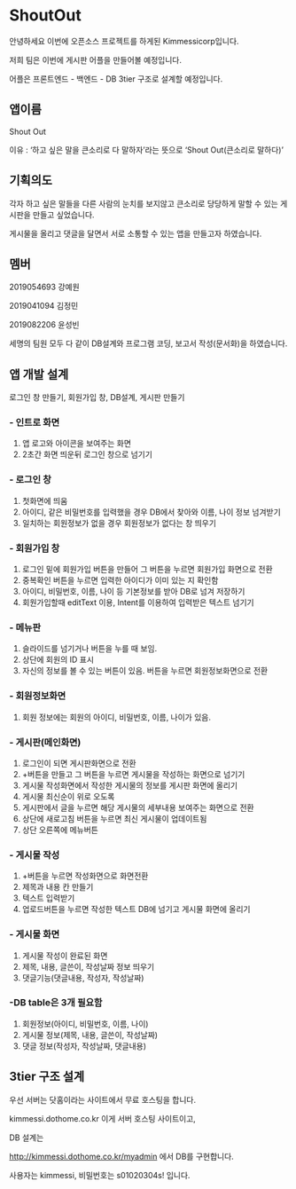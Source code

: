 # ShoutOut

안녕하세요 이번에 오픈소스 프로젝트를 하게된 Kimmessicorp입니다.

저희 팀은 이번에 게시판 어플을 만들어볼 예정입니다.

어플은 프론트엔드 - 백엔드 - DB 3tier 구조로 설계할 예정입니다.


## 앱이름
Shout Out

이유 : ‘하고 싶은 말을 큰소리로 다 말하자’라는 뜻으로  ‘Shout Out(큰소리로 말하다)’


## 기획의도
각자 하고 싶은 말들을 다른 사람의 눈치를 보지않고 큰소리로 당당하게 말할 수 있는 게시판을 만들고 싶었습니다. 

게시물을 올리고 댓글을 달면서 서로 소통할 수 있는 앱을 만들고자 하였습니다.


## 멤버

2019054693 강예원

2019041094 김정민

2019082206 윤성빈

세명의 팀원 모두 다 같이 DB설계와 프로그램 코딩, 보고서 작성(문서화)을 하였습니다.


## 앱 개발 설계

로그인 창 만들기, 회원가입 창, DB설계, 게시판 만들기


### - 인트로 화면
1. 앱 로고와 아이콘을 보여주는 화면
2. 2초간 화면 띄운뒤 로그인 창으로 넘기기


### - 로그인 창
1. 첫화면에 띄움
2. 아이디, 같은 비밀번호를 입력했을 경우 DB에서 찾아와 이름, 나이 정보 넘겨받기
3. 일치하는 회원정보가 없을 경우 회원정보가 없다는 창 띄우기


### - 회원가입 창
1. 로그인 밑에 회원가입 버튼을 만들어 그 버튼을 누르면 회원가입 화면으로 전환
2. 중복확인 버튼을 누르면 입력한 아이디가 이미 있는 지 확인함
3. 아이디, 비밀번호, 이름, 나이 등 기본정보를 받아 DB로 넘겨 저장하기
4. 회원가입할때 editText 이용, Intent를 이용하여 입력받은 텍스트 넘기기


### - 메뉴판
1. 슬라이드를 넘기거나 버튼을 누를 때 보임.
2. 상단에 회원의 ID 표시
3. 자신의 정보를 볼 수 있는 버튼이 있음. 버튼을 누르면 회원정보화면으로 전환


### - 회원정보화면
1. 회원 정보에는 회원의 아이디, 비밀번호, 이름, 나이가 있음.


### - 게시판(메인화면)
1. 로그인이 되면 게시판화면으로 전환
2. +버튼을 만들고 그 버튼을 누르면 게시물을 작성하는 화면으로 넘기기
3. 게시물 작성화면에서 작성한 게시물의 정보를 게시판 화면에 올리기
4. 게시물 최신순이 위로 오도록
5. 게시판에서 글을 누르면 해당 게시물의 세부내용 보여주는 화면으로 전환
6. 상단에 새로고침 버튼을 누르면 최신 게시물이 업데이트됨
7. 상단 오른쪽에 메뉴버튼


### - 게시물 작성
1. +버튼을 누르면 작성화면으로 화면전환
2. 제목과 내용 칸 만들기
2. 텍스트 입력받기
3. 업로드버튼을 누르면 작성한 텍스트 DB에 넘기고 게시물 화면에 올리기


### - 게시물 화면
1. 게시물 작성이 완료된 화면
2. 제목, 내용, 글쓴이, 작성날짜 정보 띄우기
3. 댓글기능(댓글내용, 작성자, 작성날짜)


### -DB table은 3개 필요함
1. 회원정보(아이디, 비밀번호, 이름, 나이)
2. 게시물 정보(제목, 내용, 글쓴이, 작성날짜)
3. 댓글 정보(작성자, 작성날짜, 댓글내용)


## 3tier 구조 설계

우선 서버는 닷홈이라는 사이트에서 무료 호스팅을 합니다.

kimmessi.dothome.co.kr 이게 서버 호스팅 사이트이고,

DB 설계는 

http://kimmessi.dothome.co.kr/myadmin 에서 DB를 구현합니다. 

사용자는 kimmessi, 비밀번호는 s01020304s! 입니다.

